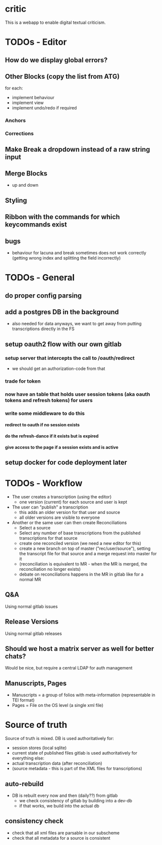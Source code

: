 # critic
This is a webapp to enable digital textual criticism.

# TODOs - Editor
## How do we display global errors?

## Other Blocks (copy the list from ATG)
for each:
- implement behaviour
- implement view
- implement undo/redo if required
### Anchors
### Corrections

## Make Break a dropdown instead of a raw string input

## Merge Blocks
- up and down

## Styling

## Ribbon with the commands for which keycommands exist

## bugs
- behaviour for lacuna and break sometimes does not work correctly (getting wrong index and splitting the field incorrectly)

# TODOs - General
## do proper config parsing
## add a postgres DB in the background
- also needed for data anyways, we want to get away from putting transcriptions directly in the FS
## setup oauth2 flow with our own gitlab
### setup server that intercepts the call to /oauth/redirect
- we should get an authorization-code from that
### trade for token
### now have an table that holds user session tokens (aka oauth tokens and refresh tokens) for users
### write some middleware to do this
#### redirect to oauth if no session exists
#### do the refresh-dance if it exists but is expired
#### give access to the page if a session exists and is active

## setup docker for code deployment later

# TODOs - Workflow
- The user creates a transcription (using the editor)
    - one version (current) for each source and user is kept
- The user can "publish" a transcription
    - this adds an older version for that user and source
    - all older versions are visible to everyone
- Another or the same user can then create Reconciliations
    - Select a source
    - Select any number of base transcriptions from the published transcriptions for that source
    - create one reconciled version (we need a new editor for this)
    - create a new branch on top of master ("rec/user/source"), setting the transcript file for that source and a merge request into master for it
    - (reconciliation is equivalent to MR - when the MR is merged, the reconciliation no longer exists)
    - debate on reconciliations happens in the MR in gitlab like for a normal MR

## Q&A
Using normal gitlab issues

## Release Versions
Using normal gitlab releases

## Should we host a matrix server as well for better chats?
Would be nice, but require a central LDAP for auth management

## Manuscripts, Pages
- Manuscripts = a group of folios with meta-information (representable in TEI format)
- Pages = File on the OS level (a single xml file)

# Source of truth
Source of truth is mixed.
DB is used authoritatively for:
- session stores (local sqlite)
- current state of published files
gitlab is used authoritatively for everything else:
- actual transcription data (after reconciliation)
- (source metadata - this is part of the XML files for transcriptions)

## auto-rebuild
- DB is rebuilt every now and then (daily??) from gitlab
    - we check consistency of gitlab by building into a dev-db
    - if that works, we build into the actual db

## consistency check
- check that all xml files are parsable in our subscheme
- check that all metadata for a source is consistent

